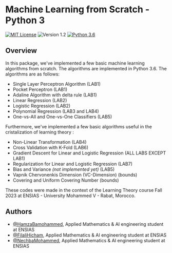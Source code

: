 # Machine Learning from Scratch - Python 3
[![MIT License](https://img.shields.io/badge/License-MIT-green.svg)](https://choosealicense.com/licenses/mit/)
![Version 1.2](https://img.shields.io/badge/Version-1.2-blue.svg)
[![Python 3.6](https://img.shields.io/badge/Python-3.6-blue.svg)](https://www.python.org/downloads/release/python-360/)

## Overview 
In this package, we've implemented a few basic machine learning algorithms from scratch. The algorithms are implemented in Python 3.6. The algorithms are as follows:
    
- Single Layer Perceptron Algorithm (LAB1)
- Pocket Perceptron (LAB1)
- Adaline Algorithm with delta rule (LAB1)
- Linear Regression (LAB2)
- Logistic Regression (LAB2)
- Polynomial Regression (LAB3 and LAB4)
- One-vs-All and One-vs-One Classifiers (LAB5)

Furthermore, we've implemented a few basic algorithms useful in the cristalization of learning theory :

- Non-Linear Transformation (LAB4)
- Cross Validation with K-Fold (LAB6)
- Gradient Descent for Linear and Logistic Regression (ALL LABS EXCEPT LAB1)
- Regularization for Linear and Logistic Regression (LAB7)
- Bias and Variance <i>(not implemented yet)</i> (LAB5)
- Vapnik Chervonenkis Dimension (VC-Dimension) (bounds)
- Covering and Uniform Covering Number (bounds)

These codes were made in the context of the Learning Theory course Fall 2023 at ENSIAS - University Mohammed V - Rabat, Morocco.

## Authors

- [@HamzaBamohammed](https://www.github.com/HamzaBamohammed), Applied Mathematics & AI engineering student at ENSIAS
- [@FilaliHicham](https://www.github.com/FILALIHicham), Applied Mathematics & AI engineering student at ENSIAS
- [@NechbaMohammed](https://www.github.com/NechbaMohammed), Applied Mathematics & AI engineering student at ENSIAS